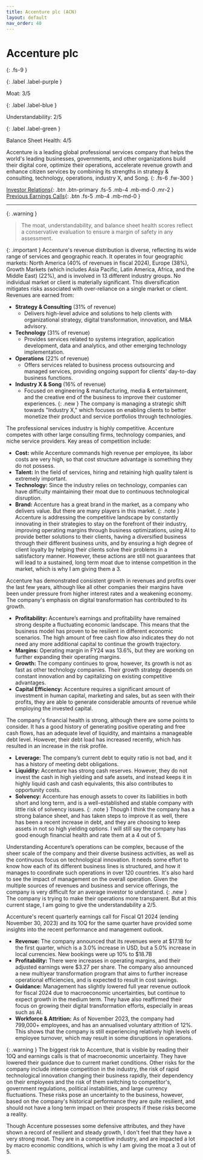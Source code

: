 ```yaml
---
title: Accenture plc (ACN)
layout: default
nav_order: 40
---
```


# Accenture plc
{: .fs-9 }

{: .label .label-purple }

Moat: 3/5

{: .label .label-blue }

Understandability: 2/5

{: .label .label-green }

Balance Sheet Health: 4/5

Accenture is a leading global professional services company that helps the world's leading businesses, governments, and other organizations build their digital core, optimize their operations, accelerate revenue growth and enhance citizen services by combining its strengths in strategy & consulting, technology, operations, industry X, and Song.
{: .fs-6 .fw-300 }

[Investor Relations](https://www.google.com/search?q=ACN+investor+relations){: .btn .btn-primary .fs-5 .mb-4 .mb-md-0 .mr-2 }
[Previous Earnings Calls](https://discountingcashflows.com/company/ACN/transcripts/){: .btn .fs-5 .mb-4 .mb-md-0 }

---

{: .warning }
>The moat, understandability, and balance sheet health scores reflect a conservative evaluation to ensure a margin of safety in any assessment.



{: .important }
Accenture's revenue distribution is diverse, reflecting its wide range of services and geographic reach. It operates in four geographic markets: North America (40% of revenues in fiscal 2024), Europe (38%), Growth Markets (which includes Asia Pacific, Latin America, Africa, and the Middle East) (22%), and is involved in 13 different industry groups. No individual market or client is materially significant. This diversification mitigates risks associated with over-reliance on a single market or client.
Revenues are earned from:
* **Strategy & Consulting** (31% of revenue)
    -  Delivers high-level advice and solutions to help clients with organizational strategy, digital transformation, innovation, and M&A advisory.
* **Technology** (31% of revenue)
    - Provides services related to systems integration, application development, data and analytics, and other emerging technology implementation.
* **Operations** (22% of revenue)
    - Offers services related to business process outsourcing and managed services, providing ongoing support for clients' day-to-day business functions.
* **Industry X & Song** (16% of revenue)
    - Focused on engineering & manufacturing, media & entertainment, and the creative end of the business to improve their customer experiences.
{: .new }
The company is managing a strategic shift towards "Industry X," which focuses on enabling clients to better monetize their product and service portfolios through technologies.

The professional services industry is highly competitive. Accenture competes with other large consulting firms, technology companies, and niche service providers. Key areas of competition include: 
* **Cost:** while Accenture commands high revenue per employee, its labor costs are very high, so that cost structure advantage is something they do not possess.
* **Talent:** In the field of services, hiring and retaining high quality talent is extremely important.
* **Technology:** Since the industry relies on technology, companies can have difficulty maintaining their moat due to continuous technological disruption.
* **Brand:** Accenture has a great brand in the market, as a company who delivers value. But there are many players in this market.
{: .note }
Accenture is addressing the competitive landscape by constantly innovating in their strategies to stay on the forefront of their industry, improving operating margins through business optimizations, using AI to provide better solutions to their clients, having a diversified business through their different business units, and by ensuring a high degree of client loyalty by helping their clients solve their problems in a satisfactory manner. However, these actions are still not guarantees that will lead to a sustained, long term moat due to intense competition in the market, which is why I am giving them a 3.

Accenture has demonstrated consistent growth in revenues and profits over the last few years, although like all other companies their margins have been under pressure from higher interest rates and a weakening economy. The company's emphasis on digital transformation has contributed to its growth.

* **Profitability:** Accenture’s earnings and profitability have remained strong despite a fluctuating economic landscape. This means that the business model has proven to be resilient in different economic scenarios. The high amount of free cash flow also indicates they do not need any more additional capital to continue the growth trajectory. 
* **Margins:** Operating margin in FY24 was 13.6%, but they are working on further expanding their operating margins.
* **Growth:** The company continues to grow, however, its growth is not as fast as other technology companies. Their growth strategy depends on constant innovation and by capitalizing on existing competitive advantages.
* **Capital Efficiency:** Accenture requires a significant amount of investment in human capital, marketing and sales, but as seen with their profits, they are able to generate considerable amounts of revenue while employing the invested capital.

The company's financial health is strong, although there are some points to consider. It has a good history of generating positive operating and free cash flows, has an adequate level of liquidity, and maintains a manageable debt level. However, their debt load has increased recently, which has resulted in an increase in the risk profile.
* **Leverage:** The company’s current debt to equity ratio is not bad, and it has a history of meeting debt obligations. 
* **Liquidity:** Accenture has strong cash reserves. However, they do not invest the cash in high yielding and safe assets, and instead keeps it in highly liquid cash and cash equivalents, this also contributes to opportunity costs.
* **Solvency:** Accenture has enough assets to cover its liabilities in both short and long term, and is a well-established and stable company with little risk of solvency issues.
{: .note }
Though I think the company has a strong balance sheet, and has taken steps to improve it as well, there has been a recent increase in debt, and they are choosing to keep assets in not so high yielding options. I will still say the company has good enough financial health and rate them at a 4 out of 5.

Understanding Accenture’s operations can be complex, because of the sheer scale of the company and their diverse business activities, as well as the continuous focus on technological innovation. It needs some effort to know how each of its different business lines is structured, and how it manages to coordinate such operations in over 120 countries. It's also hard to see the impact of management on the overall operation. Given the multiple sources of revenues and business and service offerings, the company is very difficult for an average investor to understand. 
{: .new }
The company is trying to make their operations more transparent. But at this current stage, I am going to give the understandability a 2/5.

Accenture's recent quarterly earnings call for Fiscal Q1 2024 (ending November 30, 2023) and its 10Q for the same quarter have provided some insights into the recent performance and management outlook.
* **Revenue:** The company announced that its revenues were at $17.1B for the first quarter, which is a 3.0% increase in USD, but a 5.0% increase in local currencies. New bookings were up 10% to $18.7B
* **Profitability:** There were increases in operating margins, and their adjusted earnings were $3.27 per share. The company also announced a new multiyear transformation program that aims to further increase operational efficiencies, and is expected to result in cost savings.
* **Guidance:** Management has slightly lowered full year revenue outlook for fiscal 2024 due to macroeconomic uncertainties, but continue to expect growth in the medium term. They have also reaffirmed their focus on growing their digital transformation efforts, especially in areas such as AI.
* **Workforce & Attrition:** As of November 2023, the company had 799,000+ employees, and has an annualised voluntary attrition of 12%. This shows that the company is still experiencing relatively high levels of employee turnover, which may result in some disruptions in operations.

{: .warning }
The biggest risk to Accenture, that is visible by reading their 10Q and earnings calls is that of macroeconomic uncertainty. They have lowered their guidance due to current market conditions. Other risks for the company include intense competition in the industry, the risk of rapid technological innovation changing their business rapidly, their dependency on their employees and the risk of them switching to competitor's, government regulations, political instabilities, and large currency fluctuations. These risks pose an uncertainty to the business, however, based on the company's historical performance they are quite resilient, and should not have a long term impact on their prospects if these risks become a reality.

Though Accenture possesses some defensive attributes, and they have shown a record of resilient and steady growth, I don't feel that they have a very strong moat. They are in a competitive industry, and are impacted a lot by macro economic conditions, which is why I am giving the moat a 3 out of 5.